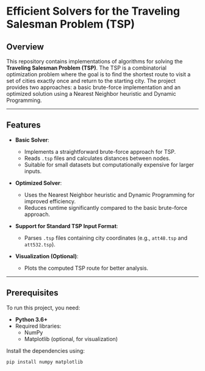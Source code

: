 # Efficient Solvers for the Traveling Salesman Problem (TSP)

## Overview

This repository contains implementations of algorithms for solving the **Traveling Salesman Problem (TSP)**. The TSP is a combinatorial optimization problem where the goal is to find the shortest route to visit a set of cities exactly once and return to the starting city. The project provides two approaches: a basic brute-force implementation and an optimized solution using a Nearest Neighbor heuristic and Dynamic Programming.

---

## Features

- **Basic Solver**:
  - Implements a straightforward brute-force approach for TSP.
  - Reads `.tsp` files and calculates distances between nodes.
  - Suitable for small datasets but computationally expensive for larger inputs.

- **Optimized Solver**:
  - Uses the Nearest Neighbor heuristic and Dynamic Programming for improved efficiency.
  - Reduces runtime significantly compared to the basic brute-force approach.

- **Support for Standard TSP Input Format**:
  - Parses `.tsp` files containing city coordinates (e.g., `att48.tsp` and `att532.tsp`).

- **Visualization (Optional)**:
  - Plots the computed TSP route for better analysis.

---

## Prerequisites

To run this project, you need:

- **Python 3.6+**
- Required libraries:
  - NumPy
  - Matplotlib (optional, for visualization)

Install the dependencies using:
```bash
pip install numpy matplotlib
